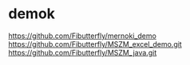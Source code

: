 # demok
https://github.com/Fibutterfly/mernoki_demo
https://github.com/Fibutterfly/MSZM_excel_demo.git
https://github.com/Fibutterfly/MSZM_java.git